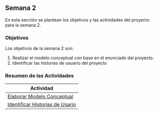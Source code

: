 ## Semana 2

En esta sección se plantean los objetivos y las actividades del proyecto para la semana 2.

### Objetivos

Los objetivos de la semana 2 son:

1. Realizar el modelo conceptual con base en el enunciado del proyecto. 
2. Identificar las historias de usuario del proyecto
 
### Resumen de las Actividades

| Actividad                                 |
| ----------------------------------------- |
| [Elaborar Modelo Conceptual](s2_modelo)      |
| [Identificar Historias de Usario](s2_identificar_hu) |
